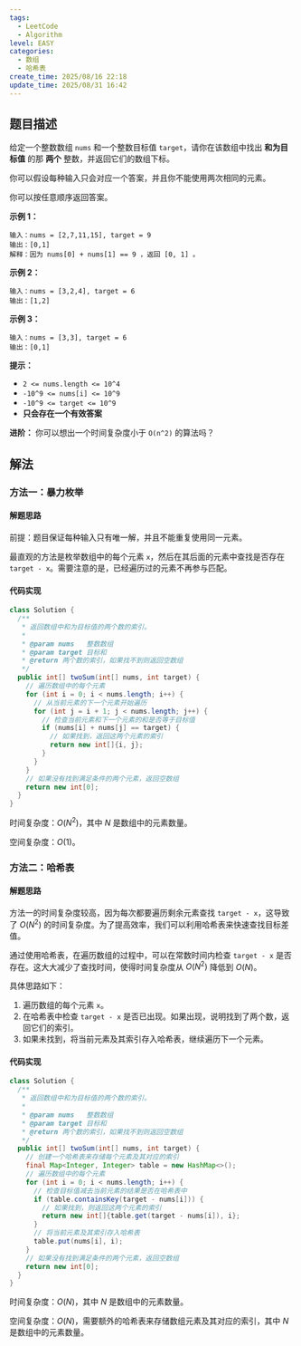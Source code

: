 ```yaml
---
tags:
  - LeetCode
  - Algorithm
level: EASY
categories:
  - 数组
  - 哈希表
create_time: 2025/08/16 22:18
update_time: 2025/08/31 16:42
---
```


## 题目描述

给定一个整数数组 `nums` 和一个整数目标值 `target`，请你在该数组中找出 **和为目标值** 的那 **两个** 整数，并返回它们的数组下标。

你可以假设每种输入只会对应一个答案，并且你不能使用两次相同的元素。

你可以按任意顺序返回答案。

**示例 1：**

```text
输入：nums = [2,7,11,15], target = 9
输出：[0,1]
解释：因为 nums[0] + nums[1] == 9 ，返回 [0, 1] 。
```

**示例 2：**

```text
输入：nums = [3,2,4], target = 6
输出：[1,2]
```

**示例 3：**

```text
输入：nums = [3,3], target = 6
输出：[0,1]
```

**提示：**

- `2 <= nums.length <= 10^4`
- `-10^9 <= nums[i] <= 10^9`
- `-10^9 <= target <= 10^9`
- **只会存在一个有效答案**

**进阶：**
你可以想出一个时间复杂度小于 `O(n^2)` 的算法吗？

## 解法

### 方法一：暴力枚举

#### 解题思路

前提：题目保证每种输入只有唯一解，并且不能重复使用同一元素。

最直观的方法是枚举数组中的每个元素 `x`，然后在其后面的元素中查找是否存在 `target - x`。需要注意的是，已经遍历过的元素不再参与匹配。

#### 代码实现

```java
class Solution {  
  /**  
   * 返回数组中和为目标值的两个数的索引。  
   *  
   * @param nums   整数数组  
   * @param target 目标和  
   * @return 两个数的索引，如果找不到则返回空数组  
   */  
  public int[] twoSum(int[] nums, int target) {  
    // 遍历数组中的每个元素  
    for (int i = 0; i < nums.length; i++) {  
      // 从当前元素的下一个元素开始遍历  
      for (int j = i + 1; j < nums.length; j++) {  
        // 检查当前元素和下一个元素的和是否等于目标值  
        if (nums[i] + nums[j] == target) {  
          // 如果找到，返回这两个元素的索引  
          return new int[]{i, j};  
        }  
      }  
    }  
    // 如果没有找到满足条件的两个元素，返回空数组  
    return new int[0];  
  }  
}
```

时间复杂度：$O(N^2)$，其中 $N$ 是数组中的元素数量。

空间复杂度：$O(1)$。

### 方法二：哈希表

#### 解题思路

方法一的时间复杂度较高，因为每次都要遍历剩余元素查找 `target - x`，这导致了 $O(N^2)$ 的时间复杂度。为了提高效率，我们可以利用哈希表来快速查找目标差值。

通过使用哈希表，在遍历数组的过程中，可以在常数时间内检查 `target - x` 是否存在。这大大减少了查找时间，使得时间复杂度从 $O(N^2)$ 降低到 $O(N)$。

具体思路如下：
1. 遍历数组的每个元素 `x`。
2. 在哈希表中检查 `target - x` 是否已出现。如果出现，说明找到了两个数，返回它们的索引。
3. 如果未找到，将当前元素及其索引存入哈希表，继续遍历下一个元素。

#### 代码实现

```java
class Solution {  
  /**  
   * 返回数组中和为目标值的两个数的索引。  
   *  
   * @param nums   整数数组  
   * @param target 目标和  
   * @return 两个数的索引，如果找不到则返回空数组  
   */   
  public int[] twoSum(int[] nums, int target) {  
    // 创建一个哈希表来存储每个元素及其对应的索引  
    final Map<Integer, Integer> table = new HashMap<>();  
    // 遍历数组中的每个元素  
    for (int i = 0; i < nums.length; i++) {  
      // 检查目标值减去当前元素的结果是否在哈希表中  
      if (table.containsKey(target - nums[i])) {  
        // 如果找到，则返回这两个元素的索引  
        return new int[]{table.get(target - nums[i]), i};  
      }  
      // 将当前元素及其索引存入哈希表  
      table.put(nums[i], i);  
    }  
    // 如果没有找到满足条件的两个元素，返回空数组  
    return new int[0];  
  }  
}
```

时间复杂度：$O(N)$，其中 $N$ 是数组中的元素数量。

空间复杂度：$O(N)$，需要额外的哈希表来存储数组元素及其对应的索引，其中 $N$ 是数组中的元素数量。

